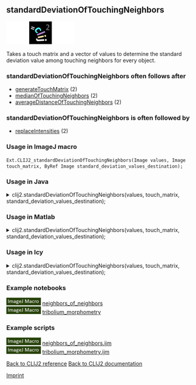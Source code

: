 ## standardDeviationOfTouchingNeighbors
<img src="images/mini_empty_logo.png"/><img src="images/mini_clij2_logo.png"/><img src="images/mini_empty_logo.png"/>

Takes a touch matrix and a vector of values to determine the standard deviation value among touching neighbors for every object. 



### standardDeviationOfTouchingNeighbors often follows after
* <a href="reference_generateTouchMatrix">generateTouchMatrix</a> (2)
* <a href="reference_medianOfTouchingNeighbors">medianOfTouchingNeighbors</a> (2)
* <a href="reference_averageDistanceOfTouchingNeighbors">averageDistanceOfTouchingNeighbors</a> (2)


### standardDeviationOfTouchingNeighbors is often followed by
* <a href="reference_replaceIntensities">replaceIntensities</a> (2)


### Usage in ImageJ macro
```
Ext.CLIJ2_standardDeviationOfTouchingNeighbors(Image values, Image touch_matrix, ByRef Image standard_deviation_values_destination);
```




### Usage in Java


<details>

<summary>
clij2.standardDeviationOfTouchingNeighbors(values, touch_matrix, standard_deviation_values_destination);
</summary>
<pre class="highlight">// init CLIJ and GPU
import net.haesleinhuepf.clij2.CLIJ2;
import net.haesleinhuepf.clij.clearcl.ClearCLBuffer;
CLIJ2 clij2 = CLIJ2.getInstance();

// get input parameters
ClearCLBuffer values = clij2.push(valuesImagePlus);
ClearCLBuffer touch_matrix = clij2.push(touch_matrixImagePlus);
standard_deviation_values_destination = clij2.create(values);
</pre>

<pre class="highlight">
// Execute operation on GPU
clij2.standardDeviationOfTouchingNeighbors(values, touch_matrix, standard_deviation_values_destination);
</pre>

<pre class="highlight">
//show result
standard_deviation_values_destinationImagePlus = clij2.pull(standard_deviation_values_destination);
standard_deviation_values_destinationImagePlus.show();

// cleanup memory on GPU
clij2.release(values);
clij2.release(touch_matrix);
clij2.release(standard_deviation_values_destination);
</pre>

</details>





### Usage in Matlab


<details>

<summary>
clij2.standardDeviationOfTouchingNeighbors(values, touch_matrix, standard_deviation_values_destination);
</summary>
<pre class="highlight">% init CLIJ and GPU
clij2 = init_clatlab();

% get input parameters
values = clij2.pushMat(values_matrix);
touch_matrix = clij2.pushMat(touch_matrix_matrix);
standard_deviation_values_destination = clij2.create(values);
</pre>

<pre class="highlight">
% Execute operation on GPU
clij2.standardDeviationOfTouchingNeighbors(values, touch_matrix, standard_deviation_values_destination);
</pre>

<pre class="highlight">
% show result
standard_deviation_values_destination = clij2.pullMat(standard_deviation_values_destination)

% cleanup memory on GPU
clij2.release(values);
clij2.release(touch_matrix);
clij2.release(standard_deviation_values_destination);
</pre>

</details>





### Usage in Icy


<details>

<summary>
clij2.standardDeviationOfTouchingNeighbors(values, touch_matrix, standard_deviation_values_destination);
</summary>
<pre class="highlight">// init CLIJ and GPU
importClass(net.haesleinhuepf.clicy.CLICY);
importClass(Packages.icy.main.Icy);

clij2 = CLICY.getInstance();

// get input parameters
values_sequence = getSequence();
values = clij2.pushSequence(values_sequence);
touch_matrix_sequence = getSequence();
touch_matrix = clij2.pushSequence(touch_matrix_sequence);
standard_deviation_values_destination = clij2.create(values);
</pre>

<pre class="highlight">
// Execute operation on GPU
clij2.standardDeviationOfTouchingNeighbors(values, touch_matrix, standard_deviation_values_destination);
</pre>

<pre class="highlight">
// show result
standard_deviation_values_destination_sequence = clij2.pullSequence(standard_deviation_values_destination)
Icy.addSequence(standard_deviation_values_destination_sequence);
// cleanup memory on GPU
clij2.release(values);
clij2.release(touch_matrix);
clij2.release(standard_deviation_values_destination);
</pre>

</details>





### Example notebooks
<a href="https://clij.github.io/clij2-docs/md/neighbors_of_neighbors"><img src="images/language_macro.png" height="20"/></a> [neighbors_of_neighbors](https://clij.github.io/clij2-docs/md/neighbors_of_neighbors)  
<a href="https://clij.github.io/clij2-docs/md/tribolium_morphometry"><img src="images/language_macro.png" height="20"/></a> [tribolium_morphometry](https://clij.github.io/clij2-docs/md/tribolium_morphometry)  




### Example scripts
<a href="https://github.com/clij/clij2-docs/blob/master/src/main/macro/neighbors_of_neighbors.ijm"><img src="images/language_macro.png" height="20"/></a> [neighbors_of_neighbors.ijm](https://github.com/clij/clij2-docs/blob/master/src/main/macro/neighbors_of_neighbors.ijm)  
<a href="https://github.com/clij/clij2-docs/blob/master/src/main/macro/tribolium_morphometry.ijm"><img src="images/language_macro.png" height="20"/></a> [tribolium_morphometry.ijm](https://github.com/clij/clij2-docs/blob/master/src/main/macro/tribolium_morphometry.ijm)  


[Back to CLIJ2 reference](https://clij.github.io/clij2-docs/reference)
[Back to CLIJ2 documentation](https://clij.github.io/clij2-docs)

[Imprint](https://clij.github.io/imprint)
